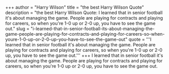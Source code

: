 +++
author = "Harry Wilson"
title = "the best Harry Wilson Quote"
description = "the best Harry Wilson Quote: I learned that in senior football it's about managing the game. People are playing for contracts and playing for careers, so when you're 1-0 up or 2-0 up, you have to see the game out."
slug = "i-learned-that-in-senior-football-its-about-managing-the-game-people-are-playing-for-contracts-and-playing-for-careers-so-when-youre-1-0-up-or-2-0-up-you-have-to-see-the-game-out"
quote = '''I learned that in senior football it's about managing the game. People are playing for contracts and playing for careers, so when you're 1-0 up or 2-0 up, you have to see the game out.'''
+++
I learned that in senior football it's about managing the game. People are playing for contracts and playing for careers, so when you're 1-0 up or 2-0 up, you have to see the game out.
